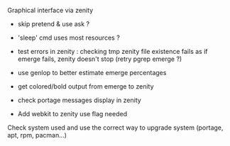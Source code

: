 Graphical interface via zenity
- skip pretend & use ask ?
- 'sleep' cmd uses most resources ?
- test errors in zenity : checking tmp zenity file existence fails as if emerge fails, zenity doesn't stop (retry pgrep emerge ?)
- use genlop to better estimate emerge percentages
- get colored/bold output from emerge to zenity
- check portage messages display in zenity

- Add webkit to zenity use flag needed

Check system used and use the correct way to upgrade system (portage, apt, rpm, pacman...)
